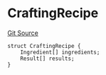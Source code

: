 # CraftingRecipe
[Git Source](https://github.com-treasure/TreasureProject/spellcaster-facets/blob/e61aea147da628641c6f090a95c62cf081f729f5/src/crafting/SimpleCraftingStorage.sol)


```solidity
struct CraftingRecipe {
    Ingredient[] ingredients;
    Result[] results;
}
```

